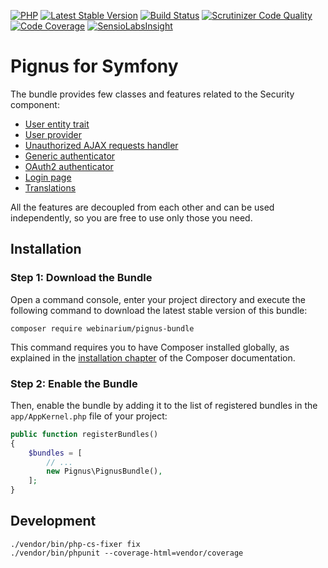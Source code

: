 [![PHP](https://img.shields.io/badge/PHP-7.0%2B-blue.svg)](https://secure.php.net/migration70)
[![Latest Stable Version](https://poser.pugx.org/webinarium/pignus-bundle/v/stable)](https://packagist.org/packages/webinarium/pignus-bundle)
[![Build Status](https://travis-ci.org/webinarium/PignusBundle.svg?branch=master)](https://travis-ci.org/webinarium/PignusBundle)
[![Scrutinizer Code Quality](https://scrutinizer-ci.com/g/webinarium/PignusBundle/badges/quality-score.png?b=master)](https://scrutinizer-ci.com/g/webinarium/PignusBundle/?branch=master)
[![Code Coverage](https://scrutinizer-ci.com/g/webinarium/PignusBundle/badges/coverage.png?b=master)](https://scrutinizer-ci.com/g/webinarium/PignusBundle/?branch=master)
[![SensioLabsInsight](https://insight.sensiolabs.com/projects/acb34716-39ea-4b28-b14c-60d24137f9b5/mini.png)](https://insight.sensiolabs.com/projects/acb34716-39ea-4b28-b14c-60d24137f9b5)

# Pignus for Symfony

The bundle provides few classes and features related to the Security component:

- [User entity trait](//github.com/webinarium/PignusBundle/wiki/User-entity)
- [User provider](//github.com/webinarium/PignusBundle/wiki/User-provider)
- [Unauthorized AJAX requests handler](//github.com/webinarium/PignusBundle/wiki/Unauthorized-AJAX-requests-handler)
- [Generic authenticator](//github.com/webinarium/PignusBundle/wiki/Abstract-authenticator)
- [OAuth2 authenticator](//github.com/webinarium/PignusBundle/wiki/OAuth2-authenticator)
- [Login page](//github.com/webinarium/PignusBundle/wiki/Login-page)
- [Translations](//github.com/webinarium/PignusBundle/wiki/Translations)

All the features are decoupled from each other and can be used independently, so you are free to use only those you need.

## Installation

### Step 1: Download the Bundle

Open a command console, enter your project directory and execute the following command to download the latest stable version of this bundle:

```console
composer require webinarium/pignus-bundle
```

This command requires you to have Composer installed globally, as explained in the [installation chapter](https://getcomposer.org/doc/00-intro.md) of the Composer documentation.

### Step 2: Enable the Bundle

Then, enable the bundle by adding it to the list of registered bundles in the `app/AppKernel.php` file of your project:

```php
public function registerBundles()
{
    $bundles = [
        // ...
        new Pignus\PignusBundle(),
    ];
}
```

## Development

```console
./vendor/bin/php-cs-fixer fix
./vendor/bin/phpunit --coverage-html=vendor/coverage
```
